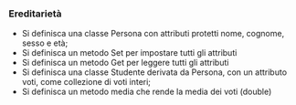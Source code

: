 ### Ereditarietà
 - Si definisca una classe Persona con attributi protetti nome, cognome, sesso e età;
 - Si definisca un metodo Set per impostare tutti gli attributi
 - Si definisca un metodo Get per leggere tutti gli attributi
 - Si definisca una classe Studente derivata da Persona, con un attributo voti, come
collezione di voti interi;
 - Si definisca un metodo media che rende la media dei voti (double)